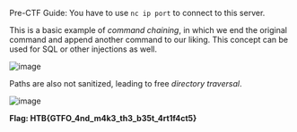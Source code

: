 Pre-CTF Guide: You have to use `nc ip port` to connect to this server.

This is a basic example of *command chaining*, in which we end the original command and append another command to our liking.
This concept can be used for SQL or other injections as well.

![image](https://user-images.githubusercontent.com/26480299/169344640-12758e0c-db80-457f-98a7-0665e3604219.png)

Paths are also not sanitized, leading to free *directory traversal*.

![image](https://user-images.githubusercontent.com/26480299/169345122-09b8c600-3e7e-4ef4-bc04-aaa249bfaa66.png)

**Flag: HTB{GTFO_4nd_m4k3_th3_b35t_4rt1f4ct5}**

